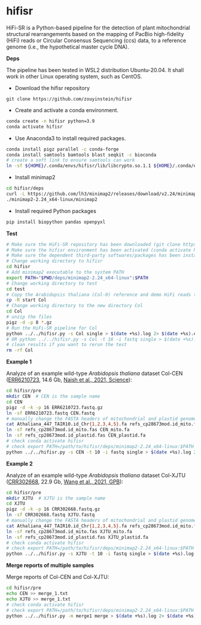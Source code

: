 # hifisr

HiFi-SR is a Python-based pipeline for the detection of plant mitochondrial structural rearrangements based on the mapping of PacBio high-fidelity (HiFi) reads or Circular Consensus Sequencing (ccs) data, to a reference genome (i.e., the hypothetical master cycle DNA).

**Deps**

The pipeline has been tested in WSL2 distribution Ubuntu-20.04. It shall work in other Linux operating system, such as CentOS.

* Download the hifisr repository

```
git clone https://github.com/zouyinstein/hifisr
```

* Create and activate a conda environment.

```bash
conda create -n hifisr python=3.9
conda activate hifisr
```

* Use Anaconda3 to install required packages.

```bash
conda install pigz parallel -c conda-forge
conda install samtools bamtools blast seqkit -c bioconda
# create a soft link to ensure samtools can work
ln -sf ${HOME}/.conda/envs/hifisr/lib/libcrypto.so.1.1 ${HOME}/.conda/envs/hifisr/lib/libcrypto.so.1.0.0  
```

* Install minimap2

```bash
cd hifisr/deps
curl -L https://github.com/lh3/minimap2/releases/download/v2.24/minimap2-2.24_x64-linux.tar.bz2 | tar -jxvf -
./minimap2-2.24_x64-linux/minimap2
```

* Install required Python packages

```bash
pip install biopython pandas openpyxl
```

**Test**

```bash
# Make sure the HiFi-SR repository has been downloaded (git clone https://github.com/zouyinstein/hifisr).
# Make sure the hifisr environment has been activated (conda activate hifisr).
# Make sure the dependent third-party softwares/packages has been installed.
# Change working directory to hifisr
cd hifisr
# Add minimap2 executable to the system PATH
export PATH="$PWD/deps/minimap2-2.24_x64-linux":$PATH
# Change working directory to test
cd test
# Copy the Arabidopsis thaliana (Col-0) reference and demo HiFi reads to a new directory Col
cp -R start Col
# Change working directory to the new directory Col
cd Col
# unzip the files
pigz -d -p 8 *.gz
# Run the HiFi-SR pipeline for Col
python ../../hifisr.py -s Col single > $(date +%s).log 2> $(date +%s).err &
# OR python ../../hifisr.py -s Col -t 16 -i fastq single > $(date +%s).log 2> $(date +%s).err &
# clean results if you want to rerun the test
rm -rf Col
```

**Example 1**

Analyze of an example wild-type *Arabidopsis thaliana* dataset Col-CEN ([ERR6210723](https://www.ncbi.nlm.nih.gov/sra/ERR6210723), 14.6 Gb, [Naish et al., 2021, Science](https://www.science.org/doi/10.1126/science.abi7489)):

```bash
cd hifisr/pre
mkdir CEN  # CEN is the sample name
cd CEN
pigz -d -k -p 16 ERR6210723.fastq.gz
ln -sf ERR6210723.fastq CEN.fastq
# manually change the FASTA headers of mitochondrial and plastid genome refercences into mito and plastid for easily manipulation
cat Athaliana_447_TAIR10.id_Chr{1,2,3,4,5}.fa refs_cp28673mod.id_mito.fas refs_cp28673mod.id_plastid.fas > CEN_ref.fa
ln -sf refs_cp28673mod.id_mito.fas CEN_mito.fa
ln -sf refs_cp28673mod.id_plastid.fas CEN_plastid.fa
# check conda activate hifisr
# check export PATH=/path/to/hifisr/deps/minimap2-2.24_x64-linux:$PATH
python ../../hifisr.py -s CEN -t 10 -i fastq single > $(date +%s).log 2> $(date +%s).err &

```

**Example 2**

Analyze of an example wild-type *Arabidopsis thaliana* dataset Col-XJTU ([CRR302668](https://ngdc.cncb.ac.cn/gsa/browse/CRA004538/CRR302668), 22.9 Gb, [Wang et al., 2021, GPB](https://www.sciencedirect.com/science/article/pii/S1672022921001741)):

```bash
cd hifisr/pre
mkdir XJTU  # XJTU is the sample name
cd XJTU
pigz -d -k -p 16 CRR302668.fastq.gz
ln -sf CRR302668.fastq XJTU.fastq
# manually change the FASTA headers of mitochondrial and plastid genome refercences into mito and plastid for easily manipulation
cat Athaliana_447_TAIR10.id_Chr{1,2,3,4,5}.fa refs_cp28673mod.id_mito.fas refs_cp28673mod.id_plastid.fas > XJTU_ref.fa
ln -sf refs_cp28673mod.id_mito.fas XJTU_mito.fa
ln -sf refs_cp28673mod.id_plastid.fas XJTU_plastid.fa
# check conda activate hifisr
# check export PATH=/path/to/hifisr/deps/minimap2-2.24_x64-linux:$PATH
python ../../hifisr.py -s XJTU -t 10 -i fastq single > $(date +%s).log 2> $(date +%s).err &
```

**Merge reports of multiple samples**

Merge reports of Col-CEN and Col-XJTU:

```bash
cd hifisr/pre
echo CEN >> merge_1.txt
echo XJTU >> merge_1.txt
# check conda activate hifisr
# check export PATH=/path/to/hifisr/deps/minimap2-2.24_x64-linux:$PATH
python ../../hifisr.py -m merge1 merge > $(date +%s).log 2> $(date +%s).err &
```
